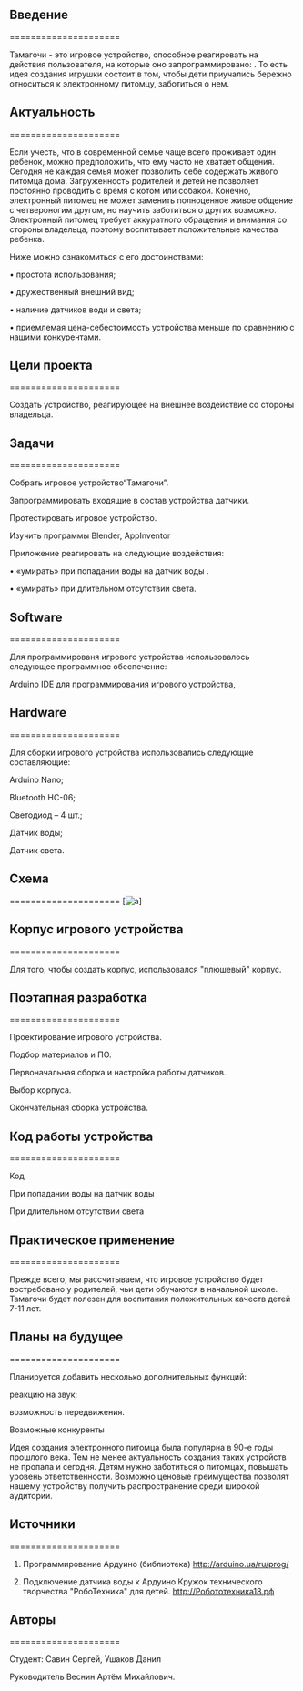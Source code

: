 

## Введение
=====================

Тамагочи  - это игровое устройство, способное реагировать на действия пользователя, на которые оно запрограммировано: . 
То есть идея создания игрушки состоит в том, чтобы дети приучались бережно относиться к электронному питомцу, заботиться о нем.  


## Актуальность
=====================

Если учесть, что в  современной семье чаще всего проживает один ребенок,  можно предположить, что ему часто не хватает общения. Сегодня не каждая семья может позволить себе содержать живого питомца дома. Загруженность родителей и детей не позволяет постоянно проводить с время с котом или собакой. Конечно, электронный питомец  не может заменить полноценное живое общение с четвероногим другом, но научить заботиться о других возможно.  Электронный питомец требует аккуратного обращения и внимания со стороны владельца, поэтому воспитывает положительные качества ребенка.

Ниже можно ознакомиться  с его достоинствами:

•	простота использования;

•	дружественный внешний вид;

•	наличие датчиков води и света;

•	приемлемая цена-себестоимость устройства меньше по сравнению с нашими конкурентами.


## Цели проекта
=====================

Создать устройство, реагирующее на внешнее воздействие со стороны владельца. 


## Задачи
=====================

Собрать игровое устройство“Тамагочи”.

Запрограммировать входящие в состав устройства датчики.

Протестировать игровое устройство.

Изучить программы Blender, AppInventor


Приложение реагировать на следующие воздействия:

•	«умирать» при попадании воды на датчик воды .

•	«умирать» при длительном отсутствии света.


## Software
=====================

Для программированя игрового устройства использовалось следующее программное обеспечение:

Arduino IDE для программирования игрового устройства,



## Hardware
=====================

Для сборки игрового устройства использовались следующие составляющие:

Arduino Nano;

Bluetooth HC-06;

Светодиод – 4 шт.;

Датчик воды;

Датчик света.


## Схема
=====================
[![a](https://pp.userapi.com/c841421/v841421542/4f9ba/VYp_1sHnmgQ.jpg)]


## Корпус игрового устройства
=====================

Для того, чтобы создать корпус, использовался "плюшевый" корпус.


## Поэтапная разработка
=====================

Проектирование игрового устройства.

Подбор материалов и ПО.

Первоначальная сборка и настройка работы датчиков.

Выбор корпуса.

Окончательная сборка устройства.


## Код работы устройства
=====================

Код

При попадании воды на датчик воды


При длительном отсутствии света


## Практическое применение
=====================

Прежде всего, мы рассчитываем, что игровое устройство будет востребовано у родителей, чьи дети обучаются в начальной школе. Тамагочи будет полезен для воспитания положительных качеств детей 7-11 лет. 


## Планы на будущее
=====================

Планируется добавить несколько дополнительных функций:

реакцию на звук;

возможность передвижения.


Возможные конкуренты

Идея создания электронного питомца была популярна в 90-е годы прошлого века. Тем не менее актуальность создания таких устройств не пропала и сегодня. Детям нужно заботиться о питомцах, повышать уровень ответственности. Возможно ценовые преимущества позволят нашему устройству получить распространение среди широкой аудитории.


## Источники
=====================

1.	Программирование Ардуино (библиотека) http://arduino.ua/ru/prog/

2.	Подключение датчика воды к Ардуино Кружок технического творчества "РобоТехника" для детей. http://Робототехника18.рф


## Авторы
=====================

Студент: Савин Сергей, Ушаков Данил

Руководитель Веснин Артём Михайлович.
